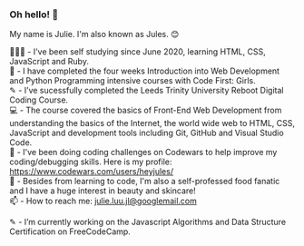 ### Oh hello! 👋

My name is Julie. I'm also known as Jules. 😊

👩🏻‍💻 - I've been self studying since June 2020, learning HTML, CSS, JavaScript and Ruby. <br>
🥳 - I have completed the four weeks Introduction into Web Development and Python Programming intensive courses with Code First: Girls. <br>
✎ - I’ve sucessfully completed the Leeds Trinity University Reboot Digital Coding Course. <br>
💻 - The course covered the basics of Front-End Web Development from understanding the basics of the Internet, the world wide web to HTML, CSS, JavaScript and development tools including Git, GitHub and Visual Studio Code. <br>
🌱 - I've been doing coding challenges on Codewars to help improve my coding/debugging skills. Here is my profile: https://www.codewars.com/users/heyjules/ <br>
💬 - Besides from learning to code, I'm also a self-professed food fanatic and I have a huge interest in beauty and skincare! <br>
📫 - How to reach me: julie.luu.jl@googlemail.com <br>

✎ - I’m currently working on the Javascript Algorithms and Data Structure Certification on FreeCodeCamp.
